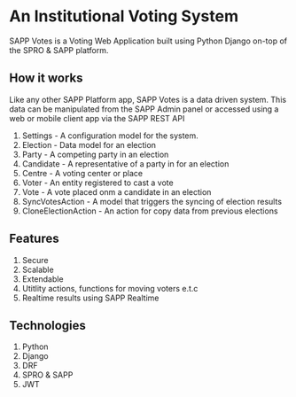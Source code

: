 # An Institutional Voting System

SAPP Votes is a Voting Web Application built using Python Django on-top of the SPRO & SAPP platform.

## How it works
Like any other SAPP Platform app, SAPP Votes is a data driven system. This data can be manipulated from the SAPP Admin panel or accessed using a web or mobile client app via the SAPP REST API

1. Settings - A configuration model for the system.
2. Election - Data model for an election
3. Party - A competing party in an election
4. Candidate - A representative of a party in for an election
5. Centre - A voting center or place
6. Voter - An entity registered to cast a vote
7. Vote - A vote placed onm a candidate in an election
8. SyncVotesAction - A model that triggers the syncing of election results
9. CloneElectionAction - An action for copy data from previous elections


## Features
1. Secure
2. Scalable
3. Extendable
4. Utitlity actions, functions for moving voters e.t.c
5. Realtime results using SAPP Realtime


## Technologies
1. Python
2. Django
3. DRF
4. SPRO & SAPP
5. JWT

